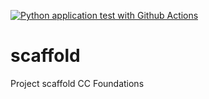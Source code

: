[![Python application test with Github Actions](https://github.com/hfjohann/scaffold/actions/workflows/main.yml/badge.svg)](https://github.com/hfjohann/scaffold/actions/workflows/main.yml)

# scaffold
Project scaffold CC Foundations
